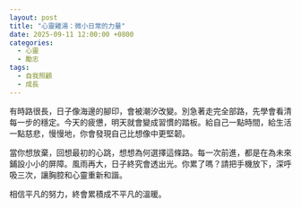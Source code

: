 ```yaml
---
layout: post
title: "心靈雞湯：微小日常的力量"
date: 2025-09-11 12:00:00 +0800
categories:
  - 心靈
  - 勵志
tags:
  - 自我照顧
  - 成長
---
```


有時路很長，日子像海邊的腳印，會被潮汐改變。別急著走完全部路，先學會看清每一步的穩定。今天的疲憊，明天就會變成習慣的踏板。給自己一點時間，給生活一點慈悲，慢慢地，你會發現自己比想像中更堅韌。

當你想放棄，回想最初的心跳，想想為何選擇這條路。每一次前進，都是在為未來鋪設小小的屏障。風雨再大，日子終究會透出光。你累了嗎？請把手機放下，深呼吸三次，讓胸腔和心靈重新和諧。

相信平凡的努力，終會累積成不平凡的溫暖。